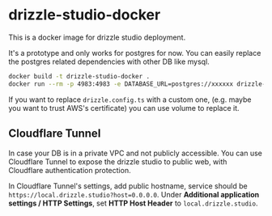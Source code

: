 # drizzle-studio-docker

This is a docker image for drizzle studio deployment.

It's a prototype and only works for postgres for now.
You can easily replace the postgres related dependencies with other DB like mysql.

```bash
docker build -t drizzle-studio-docker .
docker run --rm -p 4983:4983 -e DATABASE_URL=postgres://xxxxxx drizzle-studio-docker
```

If you want to replace `drizzle.config.ts` with a custom one, (e.g. maybe you want to trust AWS's certificate)
you can use volume to replace it.

## Cloudflare Tunnel

In case your DB is in a private VPC and not publicly accessible.
You can use Cloudflare Tunnel to expose the drizzle studio to public web, with Cloudflare authentication protection.

In Cloudflare Tunnel's settings, add public hostname, service should be `https://local.drizzle.studio?host=0.0.0.0`.
Under **Additional application settings / HTTP Settings**, set **HTTP Host Header** to `local.drizzle.studio`.
